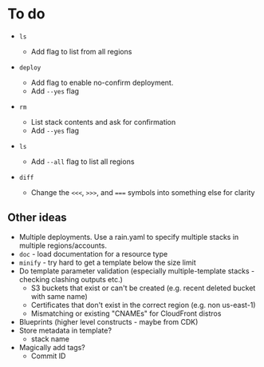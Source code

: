 # To do

* `ls`
    * Add flag to list from all regions

* `deploy`
    * Add flag to enable no-confirm deployment.
    * Add `--yes` flag

* `rm`
    * List stack contents and ask for confirmation
    * Add `--yes` flag

* `ls`
    * Add `--all` flag to list all regions

* `diff`
    * Change the `<<<`, `>>>`, and `===` symbols into something else for clarity

## Other ideas

* Multiple deployments. Use a rain.yaml to specify multiple stacks in multiple regions/accounts.
* `doc` - load documentation for a resource type
* `minify` - try hard to get a template below the size limit
* Do template parameter validation (especially multiple-template stacks - checking clashing outputs etc.)
    * S3 buckets that exist or can't be created (e.g. recent deleted bucket with same name)
    * Certificates that don't exist in the correct region (e.g. non us-east-1)
    * Mismatching or existing "CNAMEs" for CloudFront distros
* Blueprints (higher level constructs - maybe from CDK)
* Store metadata in template?
    * stack name
* Magically add tags?
    * Commit ID

